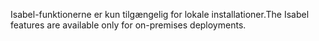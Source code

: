 <span data-ttu-id="c2de3-101">Isabel-funktionerne er kun tilgængelig for lokale installationer.</span><span class="sxs-lookup"><span data-stu-id="c2de3-101">The Isabel features are available only for on-premises deployments.</span></span>